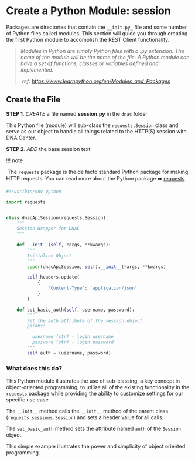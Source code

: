 # Create a Python Module: session

Packages are directories that contain the `__init.py_` file and some number of Python files called modules.   This section will guide you through creating the first Python module to accomplish the REST Client functionality. 

> *Modules in Python are simply Python files with a .py extension. The name of the module will be the name of the file. A Python module can have a set of functions, classes or variables defined and implemented.*
>
> ​	*ref: https://www.learnpython.org/en/Modules_and_Packages*

## Create the File

**STEP 1**. *CREATE* a file named **session.py** in the `dnac` folder

This Python file (module) will sub-class the `requests.Session` class and serve as our object to handle all things related to the HTTP(S) session with DNA Center.  

**STEP 2**. *ADD* the base session text

!!! note

​    The `requests` package is the de facto standard Python package for making HTTP requests.  You can read more about the Python package :arrow_right: [requests](https://docs.python-requests.org/en/master/)

```python
#!/usr/bin/env python

import requests


class dnacApiSession(requests.Session):
    """
    Session Wrapper for DNAC
    """

    def __init__(self, *args, **kwargs):
        """
        Initialize Object
        """
        super(dnacApiSession, self).__init__(*args, **kwargs)

        self.headers.update(
            {
                'Content-Type': 'application/json'
            }
        )

    def set_basic_auth(self, username, password):
        """
        Set the auth attribute of the session object
        params:

          username (str) - login username
          password (str) - login password
        """
        self.auth = (username, password)
```

### What does this do?

This Python module illustrates the use of sub-classing, a key concept in object-oriented programming, to utilize all of the existing functionality in the `requests` package while providing the ability to customize settings for our specific use case.  

The `__init__` method calls the `__init__` method of the parent class (`requests.sessions.Session`) and sets a header value for all calls.

The `set_basic_auth` method sets the attribute named `auth` of the `Session` object. 

This simple example illustrates the power and simplicity of object oriented programming. 


